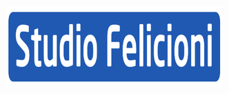 # <p align="center"><a href="https://www.studiofelicioni.com/"><img src="https://github.com/studiofelicioni/.github/blob/master/profile/studio-felicioni.png" width="992" height="190" alt="Studio Felicioni"></a></p>